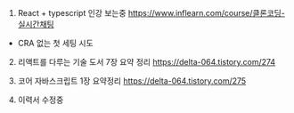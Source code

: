 1. React + typescript 인강 보는중
   https://www.inflearn.com/course/클론코딩-실시간채팅

- CRA 없는 첫 세팅 시도

2. 리액트를 다루는 기술 도서 7장 요약 정리
   https://delta-064.tistory.com/274

3. 코어 자바스크립트 1장 요약정리
   https://delta-064.tistory.com/275

4. 이력서 수정중
